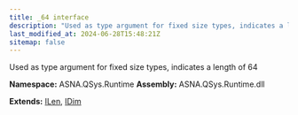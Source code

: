 ```yaml
---
title: _64 interface
description: "Used as type argument for fixed size types, indicates a length of 64  "
last_modified_at: 2024-06-28T15:48:21Z
sitemap: false
---
```


Used as type argument for fixed size types, indicates a length of 64 

**Namespace:** ASNA.QSys.Runtime
**Assembly:** ASNA.QSys.Runtime.dll

**Extends:** [ILen](/reference/runtime/qsys-runtime/i-len.html), [IDim](/reference/runtime/qsys-runtime/i-dim.html)
<br>
<br>
